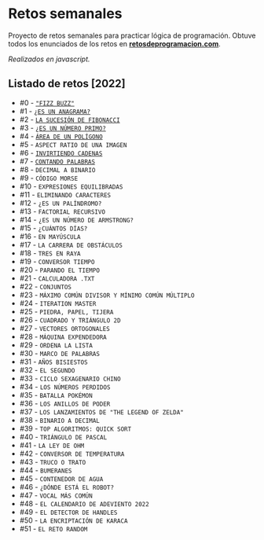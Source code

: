 # Retos semanales
Proyecto de retos semanales para practicar lógica de programación.
Obtuve todos los enunciados de los retos en **[retosdeprogramacion.com](https://retosdeprogramacion.com/)**.

*Realizados en javascript.*

## Listado de retos [2022]

* #0 - [`"FIZZ BUZZ"`](https://github.com/micavazzana/retos_semanales/blob/main/js/fizzbuzz.js)
* #1 - [`¿ES UN ANAGRAMA?`](https://github.com/micavazzana/retos_semanales/blob/main/js/esAnagrama.js)
* #2 - [`LA SUCESIÓN DE FIBONACCI`](https://github.com/micavazzana/retos_semanales/blob/main/js/sucesionFibonacci.js)
* #3 - [`¿ES UN NÚMERO PRIMO?`](https://github.com/micavazzana/retos_semanales/blob/main/js/esNumeroPrimo.js)
* #4 - [`ÁREA DE UN POLÍGONO`](https://github.com/micavazzana/retos_semanales/blob/main/js/areaPoligono.js)
* #5 - `ASPECT RATIO DE UNA IMAGEN`
* #6 - [`INVIRTIENDO CADENAS`](https://github.com/micavazzana/retos_semanales/blob/main/js/reverseString.js)
* #7 - [`CONTANDO PALABRAS`](https://github.com/micavazzana/retos_semanales/blob/main/js/contadorPalabras.js)
* #8 - `DECIMAL A BINARIO`
* #9 - `CÓDIGO MORSE`
* #10 - `EXPRESIONES EQUILIBRADAS`
* #11 - `ELIMINANDO CARACTERES`
* #12 - `¿ES UN PALÍNDROMO?`
* #13 - `FACTORIAL RECURSIVO`
* #14 - `¿ES UN NÚMERO DE ARMSTRONG?`
* #15 - `¿CUÁNTOS DÍAS?`
* #16 - `EN MAYÚSCULA`
* #17 - `LA CARRERA DE OBSTÁCULOS`
* #18 - `TRES EN RAYA`
* #19 - `CONVERSOR TIEMPO`
* #20 - `PARANDO EL TIEMPO`
* #21 - `CALCULADORA .TXT`
* #22 - `CONJUNTOS`
* #23 - `MÁXIMO COMÚN DIVISOR Y MÍNIMO COMÚN MÚLTIPLO`
* #24 - `ITERATION MASTER`
* #25 - `PIEDRA, PAPEL, TIJERA`
* #26 - `CUADRADO Y TRIÁNGULO 2D`
* #27 - `VECTORES ORTOGONALES`
* #28 - `MÁQUINA EXPENDEDORA`
* #29 - `ORDENA LA LISTA`
* #30 - `MARCO DE PALABRAS`
* #31 - `AÑOS BISIESTOS`
* #32 - `EL SEGUNDO`
* #33 - `CICLO SEXAGENARIO CHINO`
* #34 - `LOS NÚMEROS PERDIDOS`
* #35 - `BATALLA POKÉMON`
* #36 - `LOS ANILLOS DE PODER`
* #37 - `LOS LANZAMIENTOS DE "THE LEGEND OF ZELDA"`
* #38 - `BINARIO A DECIMAL`
* #39 - `TOP ALGORITMOS: QUICK SORT`
* #40 - `TRIÁNGULO DE PASCAL`
* #41 - `LA LEY DE OHM`
* #42 - `CONVERSOR DE TEMPERATURA`
* #43 - `TRUCO O TRATO`
* #44 - `BUMERANES`
* #45 - `CONTENEDOR DE AGUA`
* #46 - `¿DÓNDE ESTÁ EL ROBOT?`
* #47 - `VOCAL MÁS COMÚN`
* #48 - `EL CALENDARIO DE ADEVIENTO 2022`
* #49 - `EL DETECTOR DE HANDLES`
* #50 - `LA ENCRIPTACIÓN DE KARACA`
* #51 - `EL RETO RANDOM`
